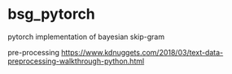 # bsg_pytorch
pytorch implementation of bayesian skip-gram

pre-processing
https://www.kdnuggets.com/2018/03/text-data-preprocessing-walkthrough-python.html
